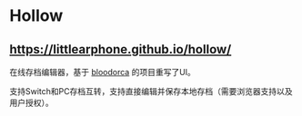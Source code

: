 # Hollow
## https://littlearphone.github.io/hollow/

在线存档编辑器，基于 [bloodorca](https://github.com/bloodorca/hollow) 的项目重写了UI。

支持Switch和PC存档互转，支持直接编辑并保存本地存档（需要浏览器支持以及用户授权）。

